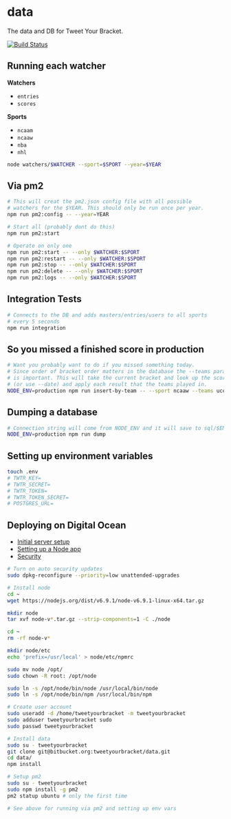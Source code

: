 data
=================

The data and DB for Tweet Your Bracket.

[![Build Status](https://travis-ci.org/tweetyourbracket/data.svg?branch=master)](https://travis-ci.org/tweetyourbracket/data)


## Running each watcher

**Watchers**

- `entries`
- `scores`

**Sports**

- `ncaam`
- `ncaaw`
- `nba`
- `nhl`

```sh
node watchers/$WATCHER --sport=$SPORT --year=$YEAR
```


## Via pm2

```sh
# This will creat the pm2.json config file with all possible
# watchers for the $YEAR. This should only be run once per year.
npm run pm2:config -- --year=YEAR

# Start all (probably dont do this)
npm run pm2:start

# Operate on only one
npm run pm2:start -- --only $WATCHER:$SPORT
npm run pm2:restart -- --only $WATCHER:$SPORT
npm run pm2:stop -- --only $WATCHER:$SPORT
npm run pm2:delete -- --only $WATCHER:$SPORT
npm run pm2:logs -- --only $WATCHER:$SPORT
```


## Integration Tests

```sh
# Connects to the DB and adds masters/entries/users to all sports
# every 5 seconds
npm run integration
```


## So you missed a finished score in production

```sh
# Want you probably want to do if you missed something today.
# Since order of bracket order matters in the database the --teams param order
# is important. This will take the current bracket and look up the scores for today
# (or use --date) and apply each result that the teams played in.
NODE_ENV=production npm run insert-by-team -- --sport ncaaw --teams uconn "notre dame"
```

## Dumping a database

```sh
# Connection string will come from NODE_ENV and it will save to sql/$ENV.sql
NODE_ENV=production npm run dump
```

## Setting up environment variables

```sh
touch .env
# TWTR_KEY=
# TWTR_SECRET=
# TWTR_TOKEN=
# TWTR_TOKEN_SECRET=
# POSTGRES_URL=
```

## Deploying on Digital Ocean

- [Initial server setup](https://www.digitalocean.com/community/tutorials/initial-server-setup-with-ubuntu-14-04)
- [Setting up a Node app](https://www.digitalocean.com/community/tutorials/how-to-set-up-a-node-js-application-for-production-on-ubuntu-14-04)
- [Security](https://help.ubuntu.com/community/AutomaticSecurityUpdates)

```sh
# Turn on auto security updates
sudo dpkg-reconfigure --priority=low unattended-upgrades

# Install node
cd ~
wget https://nodejs.org/dist/v6.9.1/node-v6.9.1-linux-x64.tar.gz

mkdir node
tar xvf node-v*.tar.gz --strip-components=1 -C ./node

cd ~
rm -rf node-v*

mkdir node/etc
echo 'prefix=/usr/local' > node/etc/npmrc

sudo mv node /opt/
sudo chown -R root: /opt/node

sudo ln -s /opt/node/bin/node /usr/local/bin/node
sudo ln -s /opt/node/bin/npm /usr/local/bin/npm

# Create user account
sudo useradd -d /home/tweetyourbracket -m tweetyourbracket
sudo adduser tweetyourbracket sudo
sudo passwd tweetyourbracket

# Install data
sudo su - tweetyourbracket
git clone git@bitbucket.org:tweetyourbracket/data.git
cd data/
npm install

# Setup pm2
sudo su - tweetyourbracket
sudo npm install -g pm2
pm2 statup ubuntu # only the first time

# See above for running via pm2 and setting up env vars
```

